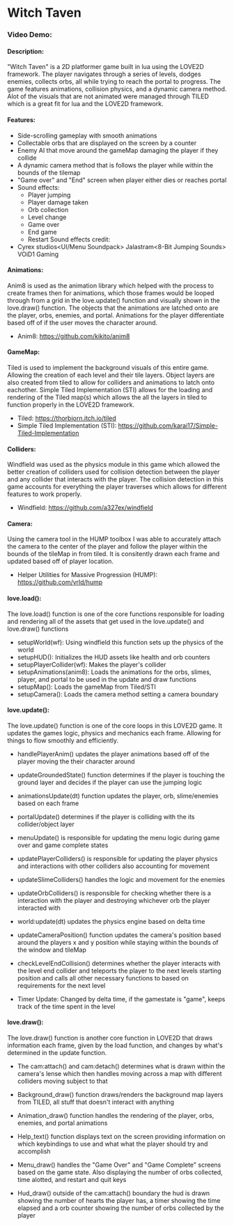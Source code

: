 # Witch Taven

### Video Demo:

#### Description: 

"Witch Taven" is a 2D platformer game built in lua using the LOVE2D framework. The player navigates through a series of levels, dodges enemies, collects orbs, all while trying to reach the portal to progress. The game features animations, collision physics, and a dynamic camera method. Alot of the visuals that are not animated were managed through TILED which is a great fit for lua and the LOVE2D framework.

#### Features:
- Side-scrolling gameplay with smooth animations
- Collectable orbs that are displayed on the screen by a counter
- Enemy AI that move around the gameMap damaging the player if they collide
- A dynamic camera method that is follows the player while within the bounds of the tilemap
- "Game over" and "End" screen when player either dies or reaches portal 
- Sound effects:
    - Player jumping
    - Player damage taken
    - Orb collection
    - Level change
    - Game over
    - End game
    - Restart
Sound effects credit:
- Cyrex studios<UI/Menu Soundpack>
    Jalastram<8-Bit Jumping Sounds>
	    VOiD1 Gaming<HALFTONE Sound Effects>

#### Animations:

Anim8 is used as the animation library which helped with the process to create frames then for animations, which those frames would be looped through from a grid in the love.update() function and visually shown in the love.draw() function. The objects that the animations are latched onto are the player, orbs, enemies, and portal. Animations for the player differentiate based off of if the user moves the character around.

- Anim8: https://github.com/kikito/anim8

#### GameMap:

Tiled is used to implement the background visuals of this entire game. Allowing the creation of each level and their tile layers. Object layers are also created from tiled to allow for colliders and animations to latch onto eachother. Simple Tiled Implementation (STI) allows for the loading and rendering of the Tiled map(s) which allows the all the layers in tiled to function properly in the LOVE2D framework.

- Tiled: https://thorbjorn.itch.io/tiled
- Simple Tiled Implementation (STI): https://github.com/karai17/Simple-Tiled-Implementation

#### Colliders:

Windfield was used as the physics module in this game which allowed the better creation of colliders used for collision detection between the player and any collider that interacts with the player. The collision detection in this game accounts for everything the player traverses which allows for different features to work properly.

- Windfield: https://github.com/a327ex/windfield

#### Camera:

Using the camera tool in the HUMP toolbox I was able to accurately attach the camera to the center of the player and follow the player within the bounds of the tileMap in from tiled. It is consitently drawn each frame and updated based off of player location.

- Helper Utilities for Massive Progression (HUMP): https://github.com/vrld/hump

#### love.load():

The love.load() function is one of the core functions responsible for loading and rendering all of the assets that get used in the love.update() and love.draw() functions

- setupWorld(wf): Using windfield this function sets up the physics of the world
- setupHUD(): Initializes the HUD assets like health and orb counters
- setupPlayerCollider(wf): Makes the player's collider
- setupAnimations(anim8): Loads the animations for the orbs, slimes, player, and portal to be used in the update and draw functions
- setupMap(): Loads the gameMap from Tiled/STI
- setupCamera(): Loads the camera method setting a camera boundary

#### love.update():

The love.update() function is one of the core loops in this LOVE2D game. It updates the games logic, physics and mechanics each frame. Allowing for things to flow smoothly and efficiently.

- handlePlayerAnim() updates the player animations based off of the player moving the their character around

- updateGroundedState() function determines if the player is touching the ground layer and decides if the player can use the jumping logic

- animationsUpdate(dt) function updates the player, orb, slime/enemies based on each frame

- portalUpdate() determines if the player is colliding with the its collider/object layer

- menuUpdate() is responsible for updating the menu logic during game over and game complete states

- updatePlayerColliders() is responsible for updating the player physics and interactions with other colliders also accounting for movement

- updateSlimeColliders() handles the logic and movement for the enemies

- updateOrbColliders() is responsible for checking whether there is a interaction with the player and destroying whichever orb the player interacted with

- world:update(dt) updates the physics engine based on delta time

- updateCameraPosition() function updates the camera's position based around the players x and y position while staying within the bounds of the window and tileMap

- checkLevelEndCollision() determines whether the player interacts with the level end collider and teleports the player to the next levels starting position and calls all other necessary functions to based on requirements for the next level

- Timer Update: Changed by delta time, if the gamestate is "game", keeps track of the time spent in the level

#### love.draw():

The love.draw() function is another core function in LOVE2D that draws information each frame, given by the load function, and changes by what's determined in the update function.

- The cam:attach() and cam:detach() determines what is drawn within the camera's lense which then handles moving across a map with different colliders moving subject to that

- Background_draw() function draws/renders the background map layers from TILED, all stuff that doesn't interact with anything

- Animation_draw() function handles the rendering of the player, orbs, enemies, and portal animations

- Help_text() function displays text on the screen providing information on which keybindings to use and what what the player should try and accomplish

- Menu_draw() handles the "Game Over" and "Game Complete" screens based on the game state. Also displaying the number of orbs collected, time alotted, and restart and quit keys

- Hud_draw() outside of the cam:attach() boundary the hud is drawn showing the number of hearts the player has, a timer showing the time elapsed and a orb counter showing the number of orbs collected by the player